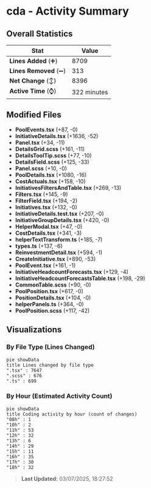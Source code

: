 # cda - Activity Summary 

## Overall Statistics

| Stat                   | Value                                                             |
| ---------------------- | ----------------------------------------------------------------- |
| **Lines Added** (➕)   | 8709                                          |
| **Lines Removed** (➖) | 313                                        |
| **Net Change** (↕)    | 8396                |
| **Active Time** (⌚)   | 322 minutes |


## Modified Files
- **PoolEvents.tsx** (+87, -0)
- **InitiativeDetails.tsx** (+1636, -52)
- **Panel.tsx** (+34, -11)
- **DetailsGrid.scss** (+161, -11)
- **DetailsToolTip.scss** (+77, -10)
- **DetailsField.scss** (+125, -33)
- **Panel.scss** (+10, -0)
- **PoolDetails.tsx** (+1080, -16)
- **CostActuals.tsx** (+158, -10)
- **InitiativesFiltersAndTable.tsx** (+269, -13)
- **Filters.tsx** (+145, -9)
- **FilterField.tsx** (+194, -2)
- **Initiatives.tsx** (+132, -0)
- **InitiativeDetails.test.tsx** (+207, -0)
- **InitiativeGroupDetails.tsx** (+420, -0)
- **HelperModal.tsx** (+47, -0)
- **CostDetails.tsx** (+341, -3)
- **helperTextTransform.ts** (+185, -7)
- **types.ts** (+137, -6)
- **ReinvestmentDetail.tsx** (+594, -1)
- **CreateInitiative.tsx** (+890, -53)
- **PoolEvent.tsx** (+161, -1)
- **InitiativeHeadcountForecasts.tsx** (+129, -4)
- **InitiativeHeadcountForecastsTable.tsx** (+198, -29)
- **CommonTable.scss** (+90, -0)
- **PoolPosition.tsx** (+617, -0)
- **PositionDetails.tsx** (+104, -0)
- **helperPanels.ts** (+364, -0)
- **PoolPosition.scss** (+117, -42)

## Visualizations

### By File Type (Lines Changed)

```mermaid
pie showData
title Lines changed by file type
".tsx" : 7647
".scss" : 676
".ts" : 699
```

### By Hour (Estimated Activity Count)

```mermaid
pie showData
title Coding activity by hour (count of changes)
"08h" : 1
"10h" : 2
"11h" : 53
"12h" : 32
"13h" : 6
"14h" : 29
"15h" : 11
"16h" : 35
"17h" : 30
"18h" : 32
```


> **Last Updated:** 03/07/2025, 18:27:52
